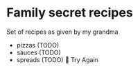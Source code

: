 # Family secret recipes

Set of recipes as given by my grandma

- pizzas (TODO)
- sauces (TODO)
- spreads (TODO)

Try Again